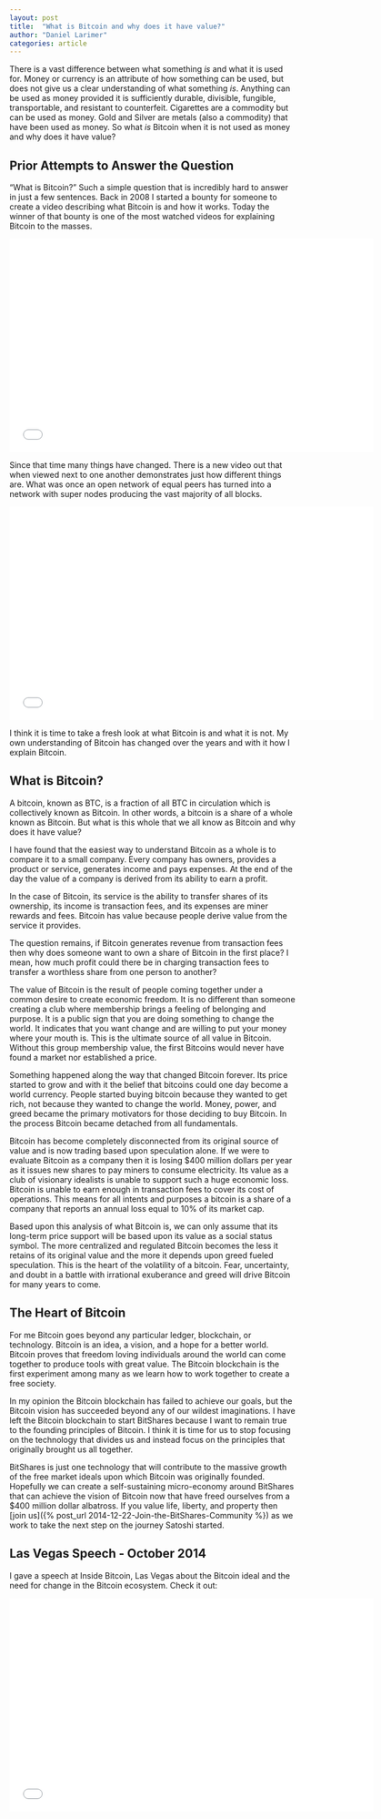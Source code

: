 ```yaml
---
layout: post
title:  "What is Bitcoin and why does it have value?"
author: "Daniel Larimer"
categories: article 
---
```

There is a vast difference between what something *is* and what it is used for.  Money or currency is an attribute of how something can be used, but does not give us a clear understanding of what something *is*.   Anything can be used as money provided it is sufficiently  durable, divisible, fungible, transportable, and resistant to counterfeit.   Cigarettes are a commodity but can be used as money.  Gold and Silver are metals (also a commodity) that have been used as money.    So what *is* Bitcoin when it is not used as money and why does it have value?

## Prior Attempts to Answer the Question

“What is Bitcoin?”  Such a simple question that is incredibly hard to answer in just a few sentences.    Back in 2008 I started a bounty for someone to create a video describing what Bitcoin is and how it works.   Today the winner of that bounty is one of the most watched videos for explaining Bitcoin to the masses.

<iframe width="640" height="375" src="//www.youtube.com/embed/Um63OQz3bjo" frameborder="0" allowfullscreen></iframe>

Since that time many things have changed.  There is a new video out that when viewed next to one another demonstrates just how different things are.  What was once an open network of equal peers has turned into a network with super nodes producing the vast majority of all blocks.

<iframe width="640" height="375" src="//www.youtube.com/embed/Gc2en3nHxA4" frameborder="0" allowfullscreen></iframe>

I think it is time to take a fresh look at what Bitcoin is and what it is not.  My own understanding of Bitcoin has changed over the years and with it how I explain Bitcoin.

## What is Bitcoin?

A bitcoin, known as BTC, is a fraction of all BTC in circulation which is collectively known as Bitcoin.   In other words, a bitcoin is a share of a whole known as Bitcoin.  But what is this whole that we all know as Bitcoin and why does it have value?

I have found that the easiest way to understand Bitcoin as a whole is to compare it to a small company.   Every company has owners, provides a product or service, generates income and pays expenses.   At the end of the day the value of a company is derived from its ability to earn a profit. 

In the case of Bitcoin, its service is the ability to transfer shares of its ownership, its income is transaction fees, and its expenses are miner rewards and fees.   Bitcoin has value because people derive value from the service it provides.

The question remains, if Bitcoin generates revenue from transaction fees then why does someone want to own a share of Bitcoin in the first place?   I mean, how much profit could there be in charging transaction fees to transfer a worthless share from one person to another?

The value of Bitcoin is the result of people coming together under a common desire to create economic freedom.   It is no different than someone creating a club where membership brings a feeling of belonging and purpose.  It is a public sign that you are doing something to change the world.  It indicates that you want change and are willing to put your money where your mouth is.  This is the ultimate source of all value in Bitcoin.   Without this group membership value, the first Bitcoins would never have found a market nor established a price.

Something happened along the way that changed Bitcoin forever.  Its price started to grow and with it the belief that bitcoins could one day become a world currency.   People started buying bitcoin because they wanted to get rich, not because they wanted to change the world.   Money, power, and greed became the primary motivators for those deciding to buy Bitcoin.  In the process Bitcoin became detached from all fundamentals. 

Bitcoin has become completely disconnected from its original source of value and is now trading based upon speculation alone.   If we were to evaluate Bitcoin as a company then it is losing $400 million dollars per year as it issues new shares to pay miners to consume electricity.   Its value as a club of visionary idealists is unable to support such a huge economic loss.  Bitcoin is unable to earn enough in transaction fees to cover its cost of operations.  This means for all intents and purposes a bitcoin is a share of a company that reports an annual loss equal to 10% of its market cap.  

Based upon this analysis of what Bitcoin is, we can only assume that its long-term price support will be based upon its value as a social status symbol.  The more centralized and regulated Bitcoin becomes the less it retains of its original value and the more it depends upon greed fueled speculation.    This is the heart of the volatility of a bitcoin.   Fear, uncertainty, and doubt in a battle with irrational exuberance and greed will drive Bitcoin for many years to come.   

## The Heart of Bitcoin 

For me Bitcoin goes beyond any particular ledger, blockchain, or technology.  Bitcoin is an idea, a vision, and a hope for a better world.   Bitcoin proves that freedom loving individuals around the world can come together to produce tools with great value.  The Bitcoin blockchain is the first experiment among many as we learn how to work together to create a free society.

In my opinion the Bitcoin blockchain has failed to achieve our goals, but the Bitcoin vision has succeeded beyond any of our wildest imaginations.   I have left the Bitcoin blockchain to start BitShares because I want to remain true to the founding principles of Bitcoin.   I think it is time for us to stop focusing on the technology that divides us and instead focus on the principles that originally brought us all together.   

BitShares is just one technology that will contribute to the massive growth of the free market ideals upon which Bitcoin was originally founded.  Hopefully we can create a self-sustaining micro-economy around BitShares that can achieve the vision of Bitcoin now that have freed ourselves from a $400 million dollar albatross.  If you value life, liberty, and property then [join us]({% post_url  2014-12-22-Join-the-BitShares-Community %}) as we work to take the next step on the journey Satoshi started. 

## Las Vegas Speech - October 2014

I gave a speech at Inside Bitcoin, Las Vegas about the Bitcoin ideal and the need for change in the Bitcoin ecosystem.    Check it out:

<iframe width="640" height="375" src="//www.youtube.com/embed/U44MujtVj00" frameborder="0" allowfullscreen></iframe>
 

